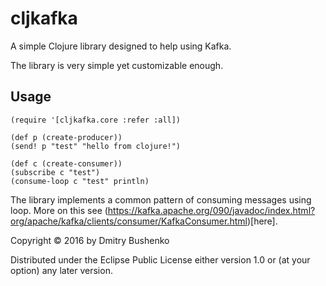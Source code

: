 # cljkafka

A simple Clojure library designed to help using Kafka.

The library is very simple yet customizable enough.

## Usage

    (require '[cljkafka.core :refer :all])

    (def p (create-producer))
    (send! p "test" "hello from clojure!")

    (def c (create-consumer))
    (subscribe c "test")
    (consume-loop c "test" println)

The library implements a common pattern of consuming messages using loop. More on this see (https://kafka.apache.org/090/javadoc/index.html?org/apache/kafka/clients/consumer/KafkaConsumer.html)[here]. 

Copyright © 2016 by Dmitry Bushenko

Distributed under the Eclipse Public License either version 1.0 or (at
your option) any later version.
